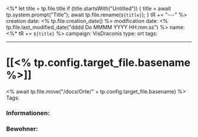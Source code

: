 
<%* 
let title = tp.file.title 
if (title.startsWith("Untitled")) {
title = await tp.system.prompt("Title"); 
await tp.file.rename(`${title}`); 
} tR += "---" 
%>
creation date: <% tp.file.creation_date() %> 
modification date: <% tp.file.last_modified_date("dddd Do MMMM YYYY HH:mm:ss") %> 
name: <%* tR += `${title}` %> 
campaign: VisDraconis
type: ort
tags:

--- 

# [[<% tp.config.target_file.basename %>]]
<% await tp.file.move("/docs/Orte/" + tp.config.target_file.basename) %>
Tags: 

### Informationen:

### Bewohner:

